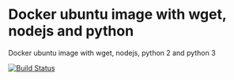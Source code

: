# Docker ubuntu image with wget, nodejs and python

Docker ubuntu image with wget, nodejs, python 2 and python 3


[![Build Status](https://travis-ci.com/diuis/docker-ubuntu-wget_nodejs_python.svg?branch=ubuntu19.04)](https://travis-ci.com/diuis/docker-ubuntu-wget_nodejs_python)
